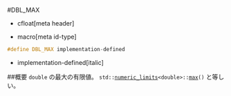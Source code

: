 #DBL_MAX
* cfloat[meta header]

* macro[meta id-type]

```cpp
#define DBL_MAX implementation-defined
```
* implementation-defined[italic]

##概要
`double` の最大の有限値。
`std::`[`numeric_limits`](/reference/limits/numeric_limits.md)`<double>::`[`max`](/reference/limits/numeric_limits/max.md)`()` と等しい。
